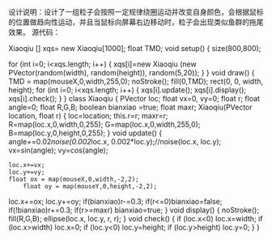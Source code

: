 设计说明：设计了一组粒子会按照一定规律绕圈运动并改变自身颜色，会根据鼠标的位置做趋向性运动，并且当鼠标向屏幕右边移动时，粒子会出现类似鱼群的拖尾效果。
源代码：

Xiaoqiu [] xqs= new Xiaoqiu[1000];
float TMD;
void setup()
{
  size(800,800);

  for (int i=0; i<xqs.length; i++)
  {
    xqs[i]=new Xiaoqiu (new PVector(random(width), random(height)), random(5,20));
  }
}
void draw()
{
  TMD = map(mouseX,0,width,255,0);
  noStroke();
  fill(0,TMD);
  rect(0, 0, width, height);
  for (int i=0; i<xqs.length; i++)
  {
    xqs[i].update();
    xqs[i].display();
    xqs[i].check();
  }
}
class Xiaoqiu
{
  PVector loc;
  float vx=0, vy=0;
  float r;
  float angle=0;
  float R,G,B;
  boolean bianxiao =true;
  float maxr;
  Xiaoqiu(PVector location, float r)
  {
    loc=location;
    this.r=r;
    maxr=r;
    R=map(loc.x,0,width,0,255);
    G=map(loc.x,0,width,255,0);
    B=map(loc.y,0,height,0,255);
  }
  void update()
  {
    angle+=0.02*noise(0.002*loc.x, 0.002*loc.y);//noise(loc.x, loc.y);
    vx=sin(angle);
    vy=cos(angle);

    loc.x+=vx;
    loc.y+=vy;
    float ox = map(mouseX,0,width,-2,2);
        float oy = map(mouseY,0,height,-2,2);
loc.x+=ox;
    loc.y+=oy;
    if(bianxiao)r-=0.3;
    if(r<=0)bianxiao=false;
    if(!bianxiao)r+=0.3;
    if(r>=maxr) bianxiao=true;
  }
  void display()
  {
    noStroke();
    fill(R,G,B);
    ellipse(loc.x, loc.y, r, r);
  }
  void check()
  {
    if (loc.x<0) loc.x=width;
    if (loc.x>width) loc.x=0;
    if (loc.y<0) loc.y=height;
    if (loc.y>height) loc.y=0;
  }
}
